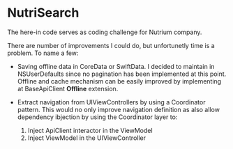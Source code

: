 # NutriSearch

The here-in code serves as coding challenge for Nutrium company. 

There are number of improvements I could do, but unfortunetly time is a problem. To name a few: 

- Saving offline data in CoreData or SwiftData. I decided to maintain in NSUserDefaults since no pagination has been implemented at this point. Offline and cache mechanism can be easily improved by implementing at BaseApiClient **Offline** extension.

- Extract navigation from UIViewControllers by using a Coordinator pattern. This would no only improve navigation definition as also allow dependency ibjection by using the Coordinator layer to:
  1. Inject ApiClient interactor in the ViewModel
  2. Inject ViewModel in the UIViewController
